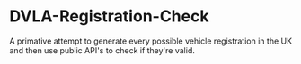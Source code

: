 # DVLA-Registration-Check

A primative attempt to generate every possible vehicle registration in the UK and then use public API's to check if they're valid.
